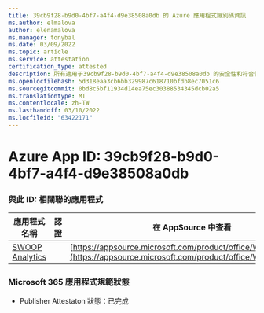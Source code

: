 ```yaml
---
title: 39cb9f28-b9d0-4bf7-a4f4-d9e38508a0db 的 Azure 應用程式識別碼資訊
ms.author: elmalova
author: elenamalova
ms.manager: tonybal
ms.date: 03/09/2022
ms.topic: article
ms.service: attestation
certification_type: attested
description: 所有適用于39cb9f28-b9d0-4bf7-a4f4-d9e38508a0db 的安全性和符合性資訊資訊。
ms.openlocfilehash: 5d318eaa3cb6bb329987c618710bfdb8ec7051c6
ms.sourcegitcommit: 0bd8c5bf11934d14ea75ec30388534345dcb02a5
ms.translationtype: MT
ms.contentlocale: zh-TW
ms.lasthandoff: 03/10/2022
ms.locfileid: "63422171"
---
```

# <a name="azure-app-id-39cb9f28-b9d0-4bf7-a4f4-d9e38508a0db"></a>Azure App ID: 39cb9f28-b9d0-4bf7-a4f4-d9e38508a0db


### <a name="apps-associated-with-this-id"></a>與此 ID: 相關聯的應用程式
| **應用程式名稱** | **認證** | **在 AppSource 中查看** |
|--------------|---------------|-----------------------|
| [SWOOP Analytics](https://docs.microsoft.com/microsoft-365-app-certification/forward/WA200000877) |  | [https://appsource.microsoft.com/product/office/WA200000877](https://appsource.microsoft.com/product/office/WA200000877) |

### <a name="microsoft-365-app-compliance-status"></a>Microsoft 365 應用程式規範狀態
- Publisher Attestaton 狀態：已完成

